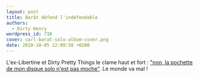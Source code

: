 ```yaml
---
layout: post
title: Barât défend l'indéfendable
authors:
  - Dirty Henry
wordpress_id: 710
cover: carl-barat-solo-album-cover.png
date: 2010-10-05 12:09:58 +0200
---
```


L'ex-Libertine et Dirty Pretty Things le clame haut et fort : ["non, la pochette
de mon disque solo n'est pas moche"][1]. Le monde va mal !

[1]: https://www.nme.com/news/music/carl-barat-48-1295841
